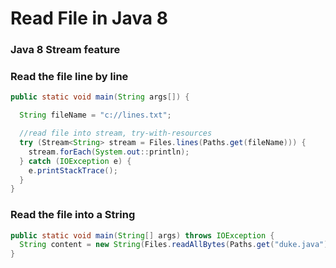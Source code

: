 # Read File in Java 8

### Java 8 Stream feature 


### Read the file line by line

```java
public static void main(String args[]) {

  String fileName = "c://lines.txt";

  //read file into stream, try-with-resources
  try (Stream<String> stream = Files.lines(Paths.get(fileName))) {
    stream.forEach(System.out::println);
  } catch (IOException e) {
    e.printStackTrace();
  }
}

```

### Read the file into a String

```java
public static void main(String[] args) throws IOException {
  String content = new String(Files.readAllBytes(Paths.get("duke.java")));
}

```
